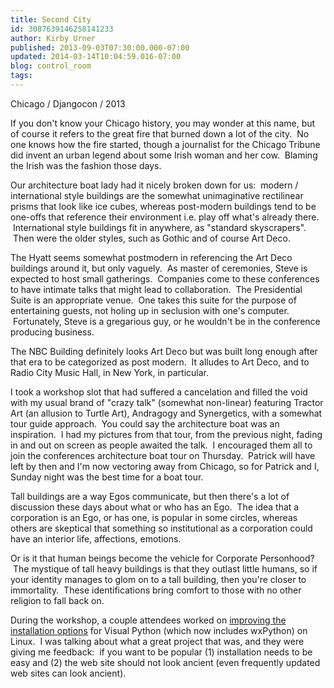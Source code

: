 ```yaml
---
title: Second City
id: 3087639146258141233
author: Kirby Urner
published: 2013-09-03T07:30:00.000-07:00
updated: 2014-03-14T10:04:59.016-07:00
blog: control_room
tags: 
---
```


Chicago / Djangocon / 2013

If you don't know your Chicago history, you may wonder at this name, but of course it refers to the great fire that burned down a lot of the city.  No one knows how the fire started, though a journalist for the Chicago Tribune did invent an urban legend about some Irish woman and her cow.  Blaming the Irish was the fashion those days.

Our architecture boat lady had it nicely broken down for us:  modern / international style buildings are the somewhat unimaginative rectilinear prisms that look like ice cubes, whereas post-modern buildings tend to be one-offs that reference their environment i.e. play off what's already there.  International style buildings fit in anywhere, as "standard skyscrapers".  Then were the older styles, such as Gothic and of course Art Deco.

The Hyatt seems somewhat postmodern in referencing the Art Deco buildings around it, but only vaguely.  As master of ceremonies, Steve is expected to host small gatherings.  Companies come to these conferences to have intimate talks that might lead to collaboration.  The Presidential Suite is an appropriate venue.  One takes this suite for the purpose of entertaining guests, not holing up in seclusion with one's computer.  Fortunately, Steve is a gregarious guy, or he wouldn't be in the conference producing business.

The NBC Building definitely looks Art Deco but was built long enough after that era to be categorized as post modern.  It alludes to Art Deco, and to Radio City Music Hall, in New York, in particular.

I took a workshop slot that had suffered a cancelation and filled the void with my usual brand of "crazy talk" (somewhat non-linear) featuring Tractor Art (an allusion to Turtle Art), Andragogy and Synergetics, with a somewhat tour guide approach.  You could say the architecture boat was an inspiration.  I had my pictures from that tour, from the previous night, fading in and out on screen as people awaited the talk.  I encouraged them all to join the conferences architecture boat tour on Thursday.  Patrick will have left by then and I'm now vectoring away from Chicago, so for Patrick and I, Sunday night was the best time for a boat tour.

Tall buildings are a way Egos communicate, but then there's a lot of discussion these days about what or who has an Ego.  The idea that a corporation is an Ego, or has one, is popular in some circles, whereas others are skeptical that something so institutional as a corporation could have an interior life, affections, emotions. 

Or is it that human beings become the vehicle for Corporate Personhood?  The mystique of tall heavy buildings is that they outlast little humans, so if your identity manages to glom on to a tall building, then you're closer to immortality.  These identifications bring comfort to those with no other religion to fall back on.

During the workshop, a couple attendees worked on [improving the installation options](http://blog.maestropublishing.com/2013/09/03/installing-vpython-visual-python-on-linux/) for Visual Python (which now includes wxPython) on Linux.  I was talking about what a great project that was, and they were giving me feedback:  if you want to be popular (1) installation needs to be easy and (2) the web site should not look ancient (even frequently updated web sites can look ancient).